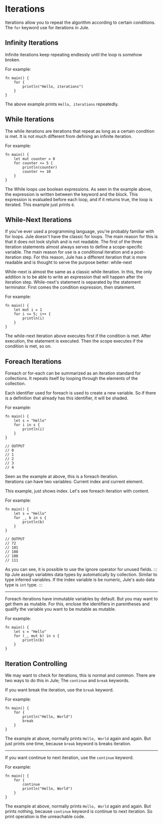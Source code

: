 # Iterations
Iterations allow you to repeat the algorithm according to certain conditions. The `for` keyword use for iterations in Jule.

## Infinity Iterations
Infinite iterations keep repeating endlessly until the loop is somehow broken.

For example:
```jule
fn main() {
    for {
        println("Hello, iterations")
    }
}
```
The above example prints `Hello, iterations` repeatedly.

## While Iterations
The while iterations are iterations that repeat as long as a certain condition is met. It is not much different from defining an infinite iteration.

For example:
```jule
fn main() {
    let mut counter = 0
    for counter <= 5 {
        println(counter)
        counter += 10
    }
}
```
The While loops use boolean expressions. As seen in the example above, the expression is written between the keyword and the block. This expression is evaluated before each loop, and if it returns true, the loop is iterated. This example just prints `0`.

## While-Next Iterations
If you've ever used a programming language, you're probably familiar with for loops. Jule doesn't have the classic for loops. The main reason for this is that it does not look stylish and is not readable. The first of the three iteration statements almost always serves to define a scope-specific variable. The main reason for use is a conditional iteration and a post-iteration step. For this reason, Jule has a different iteration that is more readable and is thought to serve the purpose better: while-next

While-next is almost the same as a classic while iteration. In this, the only addition is to be able to write an expression that will happen after the iteration step. While-next's statement is separated by the statement terminator. First comes the condition expression, then statement.

For example:
```jule
fn main() {
    let mut i = 1
    for i <= 5; i++ {
        println(i)
    }
}
```
The while-next iteration above executes first if the condition is met. After execution, the statement is executed. Then the scope executes if the condition is met, so on.

## Foreach Iterations
Foreach or for-each can be summarized as an iteration standard for collections. It repeats itself by looping through the elements of the collection.

Each identifier used for foreach is used to create a new variable. So if there is a definition that already has this identifier, it will be shaded.

For example:
```jule
fn main() {
    let s = "Hello"
    for i in s {
        println(i)
    }
}

// OUTPUT
// 0
// 1
// 2
// 3
// 4
```
Seen as the example at above, this is a foreach iteration.\
Iterations can have two variables: Current index and current element.

This example, just shows index. Let's see foreach iteration with content.

For example:
```jule
fn main() {
    let s = "Hello"
    for _, b in s {
        println(b)
    }
}

// OUTPUT
// 72
// 101
// 108
// 108
// 111
```
As you can see, it is possible to use the ignore operator for unused fields.
::: tip
Jule assign variables data types by automatically by collection. Similar to type inferred variables. If the index variable is be numeric, Jule's auto data type is `int` type.
:::

---

Foreach iterations have immutable variables by default. But you may want to get them as mutable. For this, enclose the identifiers in parentheses and qualify the variable you want to be mutable as mutable.

For example:
```jule
fn main() {
    let s = "Hello"
    for (_, mut b) in s {
        println(b)
    }
}
```

## Iteration Controlling
We may want to check for iterations, this is normal and common. There are two ways to do this in Jule; The `continue` and `break` keywords.

If you want break the iteration, use the `break` keyword.

For example:
```jule
fn main() {
    for {
        println("Hello, World")
        break
    }
}
```
The example at above, normally prints `Hello, World` again and again. But just prints one time, because `break` keyword is breaks iteration.

---

If you want continue to next iteration, use the `continue` keyword.

For example:
```jule
fn main() {
    for {
        continue
        println("Hello, World")
    }
}
```
The example at above, normally prints `Hello, World` again and again. But prints nothing, because `continue` keyword is continue to next iteration. So print operation is the unreachable code.